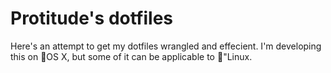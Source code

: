 # Protitude's dotfiles
Here's an attempt to get my dotfiles wrangled and effecient. I'm developing this on OS X, but some of it can be applicable to 🐧"Linux.
